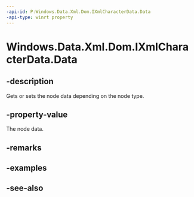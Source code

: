 ```yaml
---
-api-id: P:Windows.Data.Xml.Dom.IXmlCharacterData.Data
-api-type: winrt property
---
```


<!-- Property syntax
public string Data { get;  set; }
-->

# Windows.Data.Xml.Dom.IXmlCharacterData.Data

## -description
Gets or sets the node data depending on the node type.

## -property-value
The node data.

## -remarks

## -examples

## -see-also

